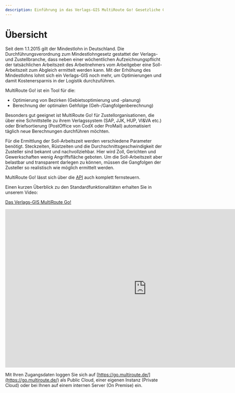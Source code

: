 ```yaml
---
description: Einführung in das Verlags-GIS MultiRoute Go! Gesetzliche Grundlage bei Zustellorganisationen, Verlagshäusern und Briefzustellung
---
```


# Übersicht

Seit dem 1.1.2015 gilt der Mindestlohn in Deutschland. Die Durchführungsverordnung zum Mindestlohngesetz gestattet der Verlags- und Zustellbranche, dass neben einer wöchentlichen Aufzeichnungspflicht der tatsächlichen Arbeitszeit des Arbeitnehmers vom Arbeitgeber eine Soll-Arbeitszeit zum Abgleich ermittelt werden kann. 
Mit der Erhöhung des Mindestlohns lohnt sich ein Verlags-GIS noch mehr, um Optimierungen und damit Kostenersparnis in der Logistik durchzuführen. 

MultiRoute Go! ist ein Tool für die:

* Optimierung von Bezirken (Gebietsoptimierung und -planung)
* Berechnung der optimalen Gehfolge (Geh-/Gangfolgenberechnung)

Besonders gut geeignet ist MultiRoute Go! für Zustellorganisationen, die über eine Schnittstelle zu ihrem Verlagssystem (SAP, JJK, HUP, VI&VA etc.) oder Briefsortierung (PostOffice von CodX oder ProMail) automatisiert täglich neue Berechnungen durchführen möchten.

Für die Ermittlung der Soll-Arbeitszeit werden verschiedene Parameter benötigt. Steckzeiten, Rüstzeiten und die Durchschnittsgeschwindigkeit der Zusteller sind bekannt und nachvollziehbar. Hier wird Zoll, Gerichten und Gewerkschaften wenig Angriffsfläche geboten. Um die Soll-Arbeitszeit aber belastbar und transparent darlegen zu können, müssen die Gangfolgen der Zusteller so realistisch wie möglich ermittelt werden. 

MultiRoute Go! lässt sich über die [API](../api-intro/) auch komplett fernsteuern.

Einen kurzen Überblick zu den Standardfunktionalitäten erhalten Sie in unserem Video:

 [Das Verlags-GIS MultiRoute Go!](https://youtu.be/oRk-P5Ty7VI)

<iframe width="898" height="505" src="https://www.youtube.com/embed/oRk-P5Ty7VI" title="YouTube video player" frameborder="0" allow="accelerometer; autoplay; clipboard-write; encrypted-media; gyroscope; picture-in-picture" allowfullscreen></iframe>

Mit Ihren Zugangsdaten loggen Sie sich auf [https://go.multiroute.de/](https://go.multiroute.de/) als Public Cloud, einer eigenen Instanz (Private Cloud) oder bei Ihnen auf einem internen Server (On Premise) ein.
